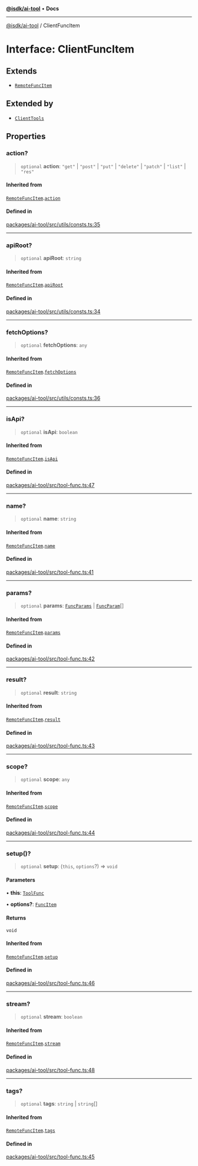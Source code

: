 [**@isdk/ai-tool**](../README.md) • **Docs**

***

[@isdk/ai-tool](../globals.md) / ClientFuncItem

# Interface: ClientFuncItem

## Extends

- [`RemoteFuncItem`](RemoteFuncItem.md)

## Extended by

- [`ClientTools`](../classes/ClientTools.md)

## Properties

### action?

> `optional` **action**: `"get"` \| `"post"` \| `"put"` \| `"delete"` \| `"patch"` \| `"list"` \| `"res"`

#### Inherited from

[`RemoteFuncItem`](RemoteFuncItem.md).[`action`](RemoteFuncItem.md#action)

#### Defined in

[packages/ai-tool/src/utils/consts.ts:35](https://github.com/isdk/ai-tool.js/blob/b0813174e9b350ae47231f8e5f885150313123b0/src/utils/consts.ts#L35)

***

### apiRoot?

> `optional` **apiRoot**: `string`

#### Inherited from

[`RemoteFuncItem`](RemoteFuncItem.md).[`apiRoot`](RemoteFuncItem.md#apiroot)

#### Defined in

[packages/ai-tool/src/utils/consts.ts:34](https://github.com/isdk/ai-tool.js/blob/b0813174e9b350ae47231f8e5f885150313123b0/src/utils/consts.ts#L34)

***

### fetchOptions?

> `optional` **fetchOptions**: `any`

#### Inherited from

[`RemoteFuncItem`](RemoteFuncItem.md).[`fetchOptions`](RemoteFuncItem.md#fetchoptions)

#### Defined in

[packages/ai-tool/src/utils/consts.ts:36](https://github.com/isdk/ai-tool.js/blob/b0813174e9b350ae47231f8e5f885150313123b0/src/utils/consts.ts#L36)

***

### isApi?

> `optional` **isApi**: `boolean`

#### Inherited from

[`RemoteFuncItem`](RemoteFuncItem.md).[`isApi`](RemoteFuncItem.md#isapi)

#### Defined in

[packages/ai-tool/src/tool-func.ts:47](https://github.com/isdk/ai-tool.js/blob/b0813174e9b350ae47231f8e5f885150313123b0/src/tool-func.ts#L47)

***

### name?

> `optional` **name**: `string`

#### Inherited from

[`RemoteFuncItem`](RemoteFuncItem.md).[`name`](RemoteFuncItem.md#name)

#### Defined in

[packages/ai-tool/src/tool-func.ts:41](https://github.com/isdk/ai-tool.js/blob/b0813174e9b350ae47231f8e5f885150313123b0/src/tool-func.ts#L41)

***

### params?

> `optional` **params**: [`FuncParams`](FuncParams.md) \| [`FuncParam`](FuncParam.md)[]

#### Inherited from

[`RemoteFuncItem`](RemoteFuncItem.md).[`params`](RemoteFuncItem.md#params)

#### Defined in

[packages/ai-tool/src/tool-func.ts:42](https://github.com/isdk/ai-tool.js/blob/b0813174e9b350ae47231f8e5f885150313123b0/src/tool-func.ts#L42)

***

### result?

> `optional` **result**: `string`

#### Inherited from

[`RemoteFuncItem`](RemoteFuncItem.md).[`result`](RemoteFuncItem.md#result)

#### Defined in

[packages/ai-tool/src/tool-func.ts:43](https://github.com/isdk/ai-tool.js/blob/b0813174e9b350ae47231f8e5f885150313123b0/src/tool-func.ts#L43)

***

### scope?

> `optional` **scope**: `any`

#### Inherited from

[`RemoteFuncItem`](RemoteFuncItem.md).[`scope`](RemoteFuncItem.md#scope)

#### Defined in

[packages/ai-tool/src/tool-func.ts:44](https://github.com/isdk/ai-tool.js/blob/b0813174e9b350ae47231f8e5f885150313123b0/src/tool-func.ts#L44)

***

### setup()?

> `optional` **setup**: (`this`, `options`?) => `void`

#### Parameters

• **this**: [`ToolFunc`](../classes/ToolFunc.md)

• **options?**: [`FuncItem`](FuncItem.md)

#### Returns

`void`

#### Inherited from

[`RemoteFuncItem`](RemoteFuncItem.md).[`setup`](RemoteFuncItem.md#setup)

#### Defined in

[packages/ai-tool/src/tool-func.ts:46](https://github.com/isdk/ai-tool.js/blob/b0813174e9b350ae47231f8e5f885150313123b0/src/tool-func.ts#L46)

***

### stream?

> `optional` **stream**: `boolean`

#### Inherited from

[`RemoteFuncItem`](RemoteFuncItem.md).[`stream`](RemoteFuncItem.md#stream)

#### Defined in

[packages/ai-tool/src/tool-func.ts:48](https://github.com/isdk/ai-tool.js/blob/b0813174e9b350ae47231f8e5f885150313123b0/src/tool-func.ts#L48)

***

### tags?

> `optional` **tags**: `string` \| `string`[]

#### Inherited from

[`RemoteFuncItem`](RemoteFuncItem.md).[`tags`](RemoteFuncItem.md#tags)

#### Defined in

[packages/ai-tool/src/tool-func.ts:45](https://github.com/isdk/ai-tool.js/blob/b0813174e9b350ae47231f8e5f885150313123b0/src/tool-func.ts#L45)

